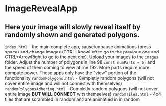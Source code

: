 # ImageRevealApp
## Here your image will slowly reveal itself by randomly shown and generated polygons.
`index.html` - the main complete app, pause/unpause animations (press space) and change images (CTRL+ArrowLeft to go to the previous one and CTRL+ArrowRight to go to the next one). Upload your images to the `images` folder.
Adjust the number of polygons in line 98 `const numParts = 5;` and the speed of them coming to view at line 192. More parts require more compute power.
These apps only have the "view" portion of the functionality
`randomPolygons.html` - Completly random polygons (will not cover entire image and will not connect with themselves)
`randomPolygonsAdhering.html` - Completly random polygons (will not cover entire image **BUT WILL CONNECT** with themselves)
`randomTiles.html` - 4x4 tiles that are scrambled in random and are animatied in in random
